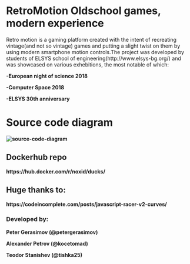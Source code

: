 # RetroMotion Oldschool games, modern experience
<p>Retro motion is a gaming platform created with the intent of recreating vintage(and not so vintage) games and putting a slight twist on them by using modern smartphone motion controls.The project was developed by students of ELSYS school of engineering(http://www.elsys-bg.org/)
and was showcased on various exhebitions, the most notable of which:</p>
<p><b>-European night of science 2018</p>
<p><b>-Computer Space 2018</p>
<p><b>-ELSYS 30th anniversary</p>



<h1>Source code diagram </h1>

![source-code-diagram](https://user-images.githubusercontent.com/22482021/47292719-93113780-d610-11e8-93d2-9bff130fd5b8.PNG)

<h2>Dockerhub repo</h2>
https://hub.docker.com/r/noxid/ducks/

<h2>Huge thanks to:</h2>
https://codeincomplete.com/posts/javascript-racer-v2-curves/

<h3>Developed by:</h3>
<p><b>Peter Gerasimov (@petergerasimov)</p>
<p><b>Alexander Petrov (@kocetomad) </p>
<p><b>Teodor Stanishev (@tishka25)</p>


